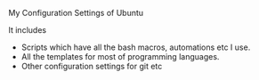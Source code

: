 My Configuration Settings of Ubuntu

It includes
- Scripts which have all the bash macros, automations etc I use.
- All the templates for most of programming languages.
- Other configuration settings for git etc




